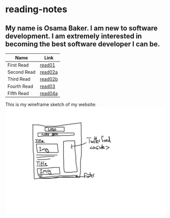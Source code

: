 # reading-notes

## My name is Osama Baker. I am new to software development. I am extremely interested in becoming the best software developer I can be.



   Name      |  Link
------------ | -------------
First Read   | [read01](./Reads/read01.md)
Second Read  | [read02a](./Reads/read02a.md)
Third Read   | [read02b](./Reads/read02b.md)
Fourth Read  | [read03](./Reads/read03.md)
Fifth Read  | [read04a](./Reads/read04a.md)

This is my wireframe sketch of my website:
![Wireframe](TechSavvyWebsiteWireframe.png)